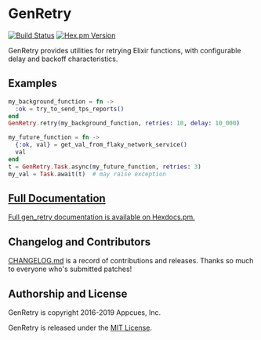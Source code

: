 # GenRetry

[![Build Status](https://circleci.com/gh/appcues/gen_retry.svg?style=svg)](https://circleci.com/gh/appcues/gen_retry)
[![Hex.pm Version](http://img.shields.io/hexpm/v/gen_retry.svg?style=flat)](https://hex.pm/packages/gen_retry)

GenRetry provides utilities for retrying Elixir functions,
with configurable delay and backoff characteristics.

## Examples

```elixir
my_background_function = fn ->
  :ok = try_to_send_tps_reports()
end
GenRetry.retry(my_background_function, retries: 10, delay: 10_000)
```

```elixir
my_future_function = fn ->
  {:ok, val} = get_val_from_flaky_network_service()
  val
end
t = GenRetry.Task.async(my_future_function, retries: 3)
my_val = Task.await(t)  # may raise exception
```

## [Full Documentation](http://hexdocs.pm/gen_retry/GenRetry.html)

[Full gen_retry documentation is available on
Hexdocs.pm.](http://hexdocs.pm/gen_retry/GenRetry.html)

## Changelog and Contributors

[CHANGELOG.md](CHANGELOG.md) is a record of contributions and
releases. Thanks so much to everyone who's submitted patches!

## Authorship and License

GenRetry is copyright 2016-2019 Appcues, Inc.

GenRetry is released under the [MIT License](LICENSE.txt).
